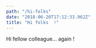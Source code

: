```yaml
---
path: "/hi-folks"
date: "2018-06-20T17:12:33.962Z"
title: "Hi folks  !"
---
```


Hi fellow colleague... again !